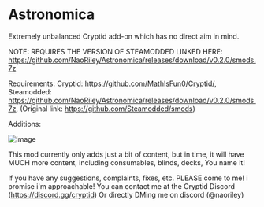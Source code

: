 # Astronomica
Extremely unbalanced Cryptid add-on which has no direct aim in mind.

NOTE: REQUIRES THE VERSION OF STEAMODDED LINKED HERE: https://github.com/NaoRiley/Astronomica/releases/download/v0.2.0/smods.7z

Requirements: Cryptid: https://github.com/MathIsFun0/Cryptid/, Steamodded: https://github.com/NaoRiley/Astronomica/releases/download/v0.2.0/smods.7z, (Original link: https://github.com/Steamodded/smods)

Additions:

![image](https://github.com/user-attachments/assets/122de44d-5ac0-4b03-8f5e-db47469ef08f)

This mod currently only adds just a bit of content, but in time, it will have MUCH more content, including consumables, blinds, decks, You name it!

If you have any suggestions, complaints, fixes, etc. PLEASE come to me! i promise i'm approachable!
You can contact me at the Cryptid Discord (https://discord.gg/cryptid) Or directly DMing me on discord (@naoriley)
